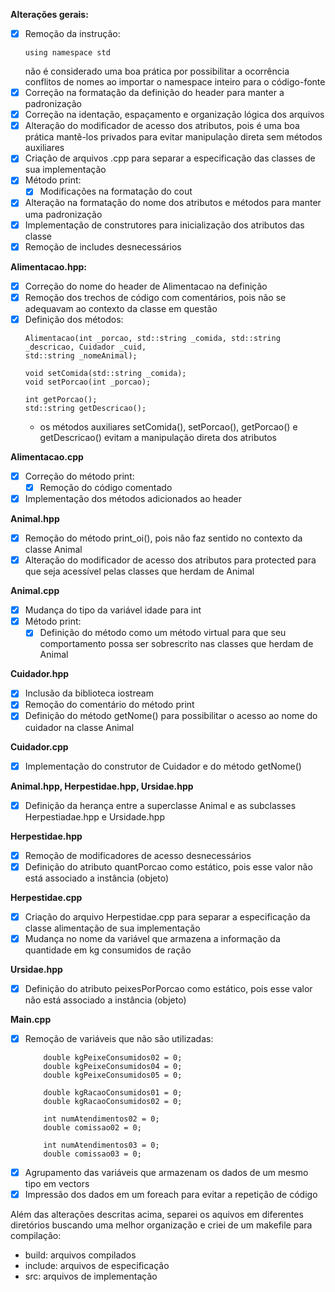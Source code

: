 **Alterações gerais:**
 - [X] Remoção da instrução:
    ```
    using namespace std
    ``` 
    não é considerado uma boa prática por possibilitar a ocorrência conflitos de nomes ao importar o namespace inteiro para o código-fonte
  - [X] Correção na formatação da definição do header para manter a padronização 
  - [X] Correção na identação, espaçamento e organização lógica dos arquivos 
  - [X] Alteração do modificador de acesso dos atributos, pois é uma boa prática mantê-los privados para evitar manipulação direta sem métodos auxiliares
  - [X] Criação de arquivos .cpp para separar a especificação das classes de sua implementação
  - [X] Método print:
    - [X] Modificações na formatação do cout
  - [X] Alteração na formatação do nome dos atributos e métodos para manter uma padronização
  - [X] Implementação de construtores para inicialização dos atributos das classe
  - [X] Remoção de includes desnecessários

**Alimentacao.hpp:**
  - [X] Correção do nome do header de Alimentacao na definição 
  - [X] Remoção dos trechos de código com comentários, pois não se adequavam ao contexto da classe em questão
  - [X] Definição dos métodos:
    ```
    Alimentacao(int _porcao, std::string _comida, std::string _descricao, Cuidador _cuid,
    std::string _nomeAnimal);

    void setComida(std::string _comida);
    void setPorcao(int _porcao);

    int getPorcao();
    std::string getDescricao();
    ```
    - os métodos auxiliares setComida(), setPorcao(), getPorcao() e getDescricao() evitam a manipulação direta dos atributos

**Alimentacao.cpp**
  - [X] Correção do método print: 
    - [X] Remoção do código comentado
  - [X] Implementação dos métodos adicionados ao header

**Animal.hpp**
  - [X] Remoção do método print_oi(), pois não faz sentido no contexto da classe Animal
  - [X] Alteração do modificador de acesso dos atributos para protected para que seja acessível pelas classes que herdam de Animal
  
**Animal.cpp**
  - [X] Mudança do tipo da variável idade para int
  - [X] Método print:
    - [X] Definição do método como um método virtual para que seu comportamento possa ser sobrescrito nas classes que herdam de Animal

**Cuidador.hpp**
  - [X] Inclusão da biblioteca iostream 
  - [X] Remoção do comentário do método print
  - [X] Definição do método getNome() para possibilitar o acesso ao nome do cuidador na classe Animal

**Cuidador.cpp**
  - [X] Implementação do construtor de Cuidador e do método getNome()

**Animal.hpp, Herpestidae.hpp, Ursidae.hpp**
  - [X] Definição da herança entre a superclasse Animal e as subclasses Herpestiadae.hpp e Ursidade.hpp

**Herpestidae.hpp**
  - [X] Remoção de modificadores de acesso desnecessários
  - [X] Definição do atributo quantPorcao como estático, pois esse valor não está associado a instância (objeto)

**Herpestidae.cpp**
  - [X] Criação do arquivo Herpestidae.cpp para separar a especificação da classe alimentação de sua implementação
  - [x] Mudança no nome da variável que armazena a informação da quantidade em kg consumidos de ração

**Ursidae.hpp**
  - [X] Definição do atributo peixesPorPorcao como estático, pois esse valor não está associado a instância (objeto) 

**Main.cpp**
  - [X] Remoção de variáveis que não são utilizadas:
    ```
        double kgPeixeConsumidos02 = 0;
        double kgPeixeConsumidos04 = 0;
        double kgPeixeConsumidos05 = 0;

        double kgRacaoConsumidos01 = 0;
        double kgRacaoConsumidos02 = 0;

        int numAtendimentos02 = 0;
        double comissao02 = 0;

        int numAtendimentos03 = 0;
        double comissao03 = 0;
    ```  
  - [X] Agrupamento das variáveis que armazenam os dados de um mesmo tipo em vectors
  - [X] Impressão dos dados em um foreach para evitar a repetição de código

Além das alterações descritas acima, separei os aquivos em diferentes diretórios buscando uma melhor organização e criei de um makefile para compilação:
  - build: arquivos compilados
  - include: arquivos de especificação
  - src: arquivos de implementação